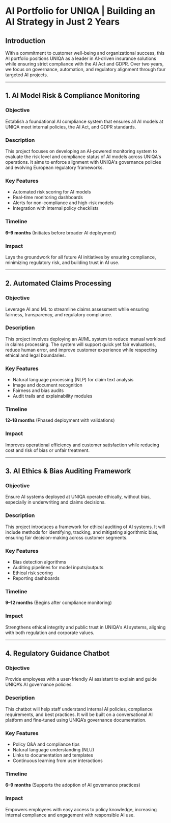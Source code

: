 # AI Portfolio for UNIQA | Building an AI Strategy in Just 2 Years

## Introduction

With a commitment to customer well-being and organizational success, this AI portfolio positions UNIQA as a leader in AI-driven insurance solutions while ensuring strict compliance with the AI Act and GDPR. Over two years, we focus on governance, automation, and regulatory alignment through four targeted AI projects.

---

## 1. AI Model Risk & Compliance Monitoring

### Objective
Establish a foundational AI compliance system that ensures all AI models at UNIQA meet internal policies, the AI Act, and GDPR standards.

### Description
This project focuses on developing an AI-powered monitoring system to evaluate the risk level and compliance status of AI models across UNIQA's operations. It aims to enforce alignment with UNIQA's governance policies and evolving European regulatory frameworks.

### Key Features
- Automated risk scoring for AI models  
- Real-time monitoring dashboards  
- Alerts for non-compliance and high-risk models  
- Integration with internal policy checklists

### Timeline
**6–9 months** (Initiates before broader AI deployment)

### Impact
Lays the groundwork for all future AI initiatives by ensuring compliance, minimizing regulatory risk, and building trust in AI use.

---

## 2. Automated Claims Processing

### Objective
Leverage AI and ML to streamline claims assessment while ensuring fairness, transparency, and regulatory compliance.

### Description
This project involves deploying an AI/ML system to reduce manual workload in claims processing. The system will support quick yet fair evaluations, reduce human error, and improve customer experience while respecting ethical and legal boundaries.

### Key Features
- Natural language processing (NLP) for claim text analysis  
- Image and document recognition  
- Fairness and bias audits  
- Audit trails and explainability modules

### Timeline
**12–18 months** (Phased deployment with validations)

### Impact
Improves operational efficiency and customer satisfaction while reducing cost and risk of bias or unfair treatment.

---

## 3. AI Ethics & Bias Auditing Framework

### Objective
Ensure AI systems deployed at UNIQA operate ethically, without bias, especially in underwriting and claims decisions.

### Description
This project introduces a framework for ethical auditing of AI systems. It will include methods for identifying, tracking, and mitigating algorithmic bias, ensuring fair decision-making across customer segments.

### Key Features
- Bias detection algorithms  
- Auditing pipelines for model inputs/outputs  
- Ethical risk scoring  
- Reporting dashboards

### Timeline
**9–12 months** (Begins after compliance monitoring)

### Impact
Strengthens ethical integrity and public trust in UNIQA's AI systems, aligning with both regulation and corporate values.

---

## 4. Regulatory Guidance Chatbot

### Objective
Provide employees with a user-friendly AI assistant to explain and guide UNIQA’s AI governance policies.

### Description
This chatbot will help staff understand internal AI policies, compliance requirements, and best practices. It will be built on a conversational AI platform and fine-tuned using UNIQA’s governance documentation.

### Key Features
- Policy Q&A and compliance tips  
- Natural language understanding (NLU)  
- Links to documentation and templates  
- Continuous learning from user interactions

### Timeline
**6–9 months** (Supports the adoption of AI governance practices)

### Impact
Empowers employees with easy access to policy knowledge, increasing internal compliance and engagement with responsible AI use.
